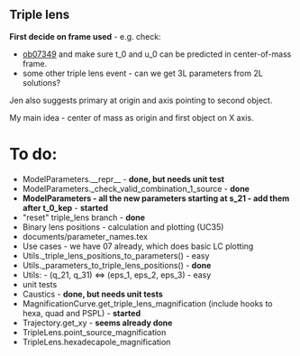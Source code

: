## Triple lens

**First decide on frame used** - e.g. check:
* [ob07349](https://ui.adsabs.harvard.edu/#abs/2016AJ....152..125B/abstract) and make sure t\_0 and u\_0 can be predicted in center-of-mass frame.
* some other triple lens event - can we get 3L parameters from 2L solutions?

Jen also suggests primary at origin and axis pointing to second object.

My main idea - center of mass as origin and first object on X axis.

# To do:

* ModelParameters.\_\_repr\_\_ - __done, but needs unit test__
* ModelParameters.\_check\_valid\_combination\_1\_source - __done__
* __ModelParameters - all the new parameters starting at s\_21 - add them after t\_0\_kep__ - __started__
* "reset" triple\_lens branch - __done__
* Binary lens positions - calculation and plotting (UC35)
* documents/parameter\_names.tex
* Use cases - we have 07 already, which does basic LC plotting
* Utils.\_triple\_lens\_positions\_to\_parameters() - easy
* Utils.\_parameters\_to\_triple\_lens\_positions() - __done__
* Utils: - (q\_21, q\_31) <=> (eps\_1, eps\_2, eps\_3) - easy
* unit tests
* Caustics - __done, but needs unit tests__
* MagnificationCurve.get\_triple\_lens\_magnification (include hooks to hexa, quad and PSPL) - __started__
* Trajectory.get\_xy - __seems already done__
* TripleLens.point\_source\_magnification
* TripleLens.hexadecapole\_magnification

